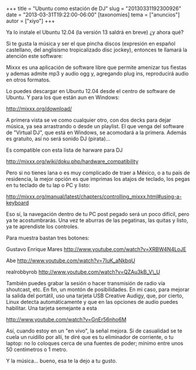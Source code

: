 +++
title = "Ubuntu como estación de DJ"
slug = "20130331192300926"
date = "2013-03-31T19:22:00-06:00"
[taxonomies]
tema = ["anuncios"]
autor = ["xiyo"]
+++

Ya lo instale el Ubuntu 12.04 (la versión 13 saldrá en breve) ¿y ahora
qué?

Si te gusta la música y ser el que pincha discos (expresión en español
castellano, del anglisismo tropicalizado disc jockey), entonces te
llamará la atención este software:

Mixxx es una aplicación de software libre que permite amenizar tus
fiestas y ademas admite mp3 y audio ogg y, agregando plug ins,
reproducirá audio en otros formatos.

Lo puedes descargar en Ubuntu 12.04 desde el centro de software de
Ubuntu. Y para los que están aun en Windows:

<a href="http://mixxx.org/download/">http://mixxx.org/download/</a>

<!-- more -->
A primera vista se ve como cualquier otro, con dos decks para dejar
música, ya sea arrastrando o desde un playlist. El que venga del
software de "Virtual DJ", que está en Windows, se acomodará a la
primera. Además es gratuito, así no será sonido DJ (pirata)…

Es compatible con esta lista de harware para DJ

<a href="http://mixxx.org/wiki/doku.php/hardware_compatibility">http://mixxx.org/wiki/doku.php/hardware_compatibility</a>

Pero si no tienes lana o es muy complicado de traer a México, o a tu
país de residencia, la mejor opción es que imprimas los atajos de
teclado, los pegas en tu teclado de tu lap o PC y listo:

<a href="http://mixxx.org/manual/latest/chapters/controlling_mixxx.html#using-a-keyboard">http://mixxx.org/manual/latest/chapters/controlling_mixxx.html#using-a-keyboard</a>

Eso sí, la navegación dentro de tu PC post pegado será un poco difícil,
pero ya te acostumbrarás. Una vez te aburras de las pegatinas, las
quitas y listo, ya te aprendiste los controles.

Para muestra bastan tres botones:

Gustavo Enrique Mares
<a href="http://www.youtube.com/watch?v=XRBW4N4LoJE">http://www.youtube.com/watch?v=XRBW4N4LoJE</a>

Abe
<a href="http://www.youtube.com/watch?v=7IuK_aNkbqU">http://www.youtube.com/watch?v=7IuK_aNkbqU</a>

realrobbyrob
<a href="http://www.youtube.com/watch?v=QZAu3kB_V_U">http://www.youtube.com/watch?v=QZAu3kB_V\_U</a>

También puedes grabar la sesión o hacer transmisión de radio vía
shoutcast, etc. En fin, un montón de posibilidades. En mi caso, para
mejorar la salida del portátil, uso una tarjeta USB Creative Audigy,
que, por cierto, Linux detecta automáticamente y que en las opciones de
audio puedes habilitar. Una tarjeta semejante a esta

<a href="http://www.youtube.com/watch?v=GnEr56nho6M">http://www.youtube.com/watch?v=GnEr56nho6M</a>

Así, cuando estoy en un "en vivo", la señal mejora. Si de casualidad se
te cuela un ruidillo por allí, te diré que es tu eliminador de
corriente, o tu laptop: no lo coloques cerca de una fuentes de poder;
mínimo entre unos 50 centímetros o 1 metro.

Y la música… bueno, esa te la dejo a tu gusto.

